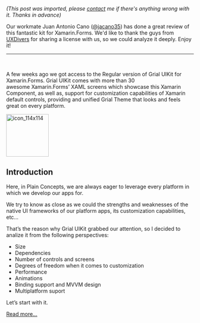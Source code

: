 *(This post was imported, please [contact](#/contact) me if there's anything wrong with it. Thanks in advance)*

Our workmate Juan Antonio Cano (<a href="https://twitter.com/jacano35">@jacano35</a>) has done a great review of this fantastic kit for Xamarin.Forms. We'd like to thank the guys from <a href="http://www.uxdivers.com/">UXDivers</a> for sharing a license with us, so we could analyze it deeply. Enjoy it!

<hr />

&nbsp;

A few weeks ago we got access to the Regular version of Grial UIKit for Xamarin.Forms. Grial UIKit comes with more than 30 awesome Xamarin.Forms’ XAML screens which showcase this Xamarin Component, as well as, support for customization capabilities of Xamarin default controls, providing and unified Grial Theme that looks and feels great on every platform.

<a href="http://blogs.plainconcepts.com/xamarinteam/wp-content/uploads/sites/4/2015/11/icon_114x114.png"><img class=" size-full wp-image-1681 aligncenter" src="http://blogs.plainconcepts.com/xamarinteam/wp-content/uploads/sites/4/2015/11/icon_114x114.png" alt="icon_114x114" width="114" height="114" /></a>
<h2><strong>Introduction</strong></h2>
Here, in Plain Concepts, we are always eager to leverage every platform in which we develop our apps for.

We try to know as close as we could the strengths and weaknesses of the native UI frameworks of our platform apps, its customization capabilities, etc…

That’s the reason why Grial UIKit grabbed our attention, so I decided to analize it from the following perspectives:
<ul>
	<li>Size</li>
	<li>Dependencies</li>
	<li>Number of controls and screens</li>
	<li>Degrees of freedom when it comes to customization</li>
	<li>Performance</li>
	<li>Animations</li>
	<li>Binding support and MVVM design</li>
	<li>Multiplatform suport</li>
</ul>
Let’s start with it.

<a href="http://blogs.plainconcepts.com/xamarinteam/2015/12/01/grial-uikit-review/">Read more...</a>
